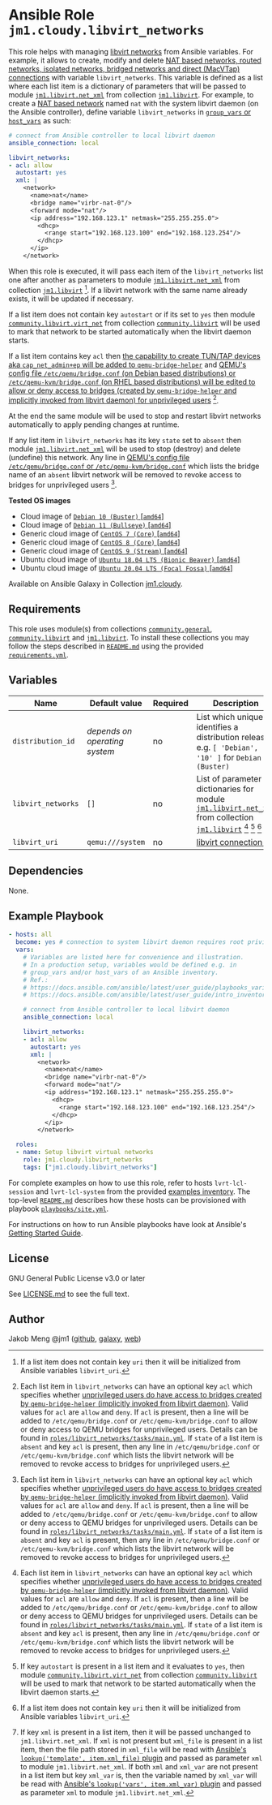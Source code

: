 # Ansible Role `jm1.cloudy.libvirt_networks`

This role helps with managing [libvirt networks][libvirt] from Ansible variables. For example, it allows to create,
modify and delete [NAT based networks, routed networks, isolated networks, bridged networks and direct (MacVTap)
connections][libvirt-format-network] with variable `libvirt_networks`. This variable is defined as a list where each
list item is a dictionary of parameters that will be passed to module [`jm1.libvirt.net_xml`][jm1-libvirt-net-xml] from
collection [`jm1.libvirt`][galaxy-jm1-libvirt]. For example, to create a [NAT based network][libvirt-format-network]
named `nat` with the system libvirt daemon (on the Ansible controller), define variable `libvirt_networks` in
[`group_vars` or `host_vars`][ansible-inventory] as such:

```yml
# connect from Ansible controller to local libvirt daemon
ansible_connection: local

libvirt_networks:
- acl: allow
  autostart: yes
  xml: |
    <network>
      <name>nat</name>
      <bridge name="virbr-nat-0"/>
      <forward mode="nat"/>
      <ip address="192.168.123.1" netmask="255.255.255.0">
        <dhcp>
          <range start="192.168.123.100" end="192.168.123.254"/>
        </dhcp>
      </ip>
    </network>
```

When this role is executed, it will pass each item of the `libvirt_networks` list one after another as parameters to
module [`jm1.libvirt.net_xml`][jm1-libvirt-net-xml] from collection [`jm1.libvirt`][galaxy-jm1-libvirt]
[^libvirt-networks-parameter-uri]. If a libvirt network with the same name already exists, it will be updated if
necessary.

If a list item does not contain key `autostart` or if its set to `yes` then module [`community.libvirt.virt_net`][
community-libvirt-virt-net] from collection [`community.libvirt`][galaxy-community-libvirt] will be used to mark that
network to be started automatically when the libvirt daemon starts.

If a list item contains key `acl` then [the capability to create TUN/TAP devices aka `cap_net_admin+ep` will be added to
`qemu-bridge-helper`][qemu-bridge-helper] and [QEMU's config file `/etc/qemu/bridge.conf` (on Debian based
distributions) or `/etc/qemu-kvm/bridge.conf` (on RHEL based distributions) will be edited to allow or deny access to
bridges (created by `qemu-bridge-helper` and implicitly invoked from libvirt daemon) for unprivileged users][qemu-acl]
[^libvirt-networks-parameter-acl].

[qemu-bridge-helper]: https://salsa.debian.org/libvirt-team/libvirt/-/blob/debian/latest/debian/libvirt-daemon.README.Debian#L45

At the end the same module will be used to stop and restart libvirt networks automatically to apply pending changes at
runtime.

If any list item in `libvirt_networks` has its key `state` set to `absent` then module [`jm1.libvirt.net_xml`][
jm1-libvirt-net-xml] will be used to stop (destroy) and delete (undefine) this network. Any line in [QEMU's config file
`/etc/qemu/bridge.conf` or `/etc/qemu-kvm/bridge.conf`][qemu-acl] which lists the bridge name of an `absent` libvirt
network will be removed to revoke access to bridges for unprivileged users [^libvirt-networks-parameter-acl].

[ansible-inventory]: https://docs.ansible.com/ansible/latest/user_guide/intro_inventory.html
[community-libvirt-virt-net]: https://docs.ansible.com/ansible/latest/collections/community/libvirt/virt_net_module.html
[galaxy-community-libvirt]: https://galaxy.ansible.com/community/libvirt
[galaxy-jm1-libvirt]: https://galaxy.ansible.com/jm1/libvirt
[jm1-libvirt-net-xml]: https://github.com/JM1/ansible-collection-jm1-libvirt/blob/master/plugins/modules/net_xml.py
[libvirt]: https://libvirt.org/
[libvirt-format-network]: https://libvirt.org/formatnetwork.html
[galaxy-community-libvirt]: https://galaxy.ansible.com/community/libvirt
[galaxy-jm1-libvirt]: https://galaxy.ansible.com/jm1/libvirt

**Tested OS images**
- Cloud image of [`Debian 10 (Buster)` \[`amd64`\]](https://cdimage.debian.org/cdimage/openstack/current/)
- Cloud image of [`Debian 11 (Bullseye)` \[`amd64`\]](https://cdimage.debian.org/images/cloud/bullseye/latest/)
- Generic cloud image of [`CentOS 7 (Core)` \[`amd64`\]](https://cloud.centos.org/centos/7/images/)
- Generic cloud image of [`CentOS 8 (Core)` \[`amd64`\]](https://cloud.centos.org/centos/8/x86_64/images/)
- Generic cloud image of [`CentOS 9 (Stream)` \[`amd64`\]](https://cloud.centos.org/centos/9-stream/x86_64/images/)
- Ubuntu cloud image of [`Ubuntu 18.04 LTS (Bionic Beaver)` \[`amd64`\]](https://cloud-images.ubuntu.com/bionic/current/)
- Ubuntu cloud image of [`Ubuntu 20.04 LTS (Focal Fossa)` \[`amd64`\]](https://cloud-images.ubuntu.com/focal/)

Available on Ansible Galaxy in Collection [jm1.cloudy](https://galaxy.ansible.com/jm1/cloudy).

## Requirements

This role uses module(s) from collections  [`community.general`][galaxy-community-general], [`community.libvirt`][
galaxy-community-libvirt] and [`jm1.libvirt`][galaxy-jm1-libvirt]. To install these collections you may follow the steps
described in [`README.md`][jm1-cloudy-readme] using the provided [`requirements.yml`][jm1-cloudy-requirements].

[galaxy-community-general]: https://galaxy.ansible.com/community/general
[jm1-cloudy-readme]: ../../README.md
[jm1-cloudy-requirements]: ../../requirements.yml

## Variables

| Name               | Default value                 | Required | Description |
| ------------------ | ----------------------------- | -------- | ----------- |
| `distribution_id`  | *depends on operating system* | no       | List which uniquely identifies a distribution release, e.g. `[ 'Debian', '10' ]` for `Debian 10 (Buster)` |
| `libvirt_networks` | `[]`                          | no       | List of parameter dictionaries for module [`jm1.libvirt.net_xml`][jm1-libvirt-net-xml] from collection [`jm1.libvirt`][galaxy-jm1-libvirt] [^libvirt-networks-parameter-acl] [^libvirt-networks-parameter-autostart] [^libvirt-networks-parameter-uri] [^libvirt-networks-parameter-xml] |
| `libvirt_uri`      | `qemu:///system`              | no       | [libvirt connection uri][libvirt-uri] |

[^libvirt-networks-parameter-acl]: Each list item in `libvirt_networks` can have an optional key `acl` which specifies
whether [unprivileged users do have access to bridges created by `qemu-bridge-helper` (implicitly invoked from libvirt
daemon)][qemu-acl]. Valid values for `acl` are `allow` and `deny`. If `acl` is present, then a line will be added to
`/etc/qemu/bridge.conf` or `/etc/qemu-kvm/bridge.conf` to allow or deny access to QEMU bridges for unprivileged users.
Details can be found in [`roles/libvirt_networks/tasks/main.yml`](tasks/main.yml). If `state` of a list item is `absent`
and key `acl` is present, then any line in `/etc/qemu/bridge.conf` or `/etc/qemu-kvm/bridge.conf` which lists the
libvirt network will be removed to revoke access to bridges for unprivileged users.

[^libvirt-networks-parameter-autostart]: If key `autostart` is present in a list item and it evaluates to `yes`, then
module [`community.libvirt.virt_net`][community-libvirt-virt-net] from collection [`community.libvirt`][
galaxy-community-libvirt] will be used to mark that network to be started automatically when the libvirt daemon starts.

[^libvirt-networks-parameter-uri]: If a list item does not contain key `uri` then it will be initialized from Ansible
variables `libvirt_uri`.

[^libvirt-networks-parameter-xml]: If key `xml` is present in a list item, then it will be passed unchanged to
`jm1.libvirt.net_xml`. If `xml` is not present but `xml_file` is present in a list item, then the file path stored in
`xml_file` will be read with [Ansible's `lookup('template', item.xml_file)` plugin][template-lookup] and passed as
parameter `xml` to module `jm1.libvirt.net_xml`. If both `xml` and `xml_var` are not present in a list item but key
`xml_var` is, then the variable named by `xml_var` will be read with [Ansible's `lookup('vars', item.xml_var)` plugin][
vars-lookup] and passed as parameter `xml` to module `jm1.libvirt.net_xml`.

[qemu-acl]: https://wiki.qemu.org/Features/HelperNetworking
[libvirt-uri]: https://libvirt.org/uri.html
[template-lookup]: https://docs.ansible.com/ansible/latest/collections/ansible/builtin/template_lookup.html
[vars-lookup]: https://docs.ansible.com/ansible/latest/collections/ansible/builtin/vars_lookup.html

## Dependencies

None.

## Example Playbook

```yml
- hosts: all
  become: yes # connection to system libvirt daemon requires root privileges
  vars:
    # Variables are listed here for convenience and illustration.
    # In a production setup, variables would be defined e.g. in
    # group_vars and/or host_vars of an Ansible inventory.
    # Ref.:
    # https://docs.ansible.com/ansible/latest/user_guide/playbooks_variables.html
    # https://docs.ansible.com/ansible/latest/user_guide/intro_inventory.html

    # connect from Ansible controller to local libvirt daemon
    ansible_connection: local

    libvirt_networks:
    - acl: allow
      autostart: yes
      xml: |
        <network>
          <name>nat</name>
          <bridge name="virbr-nat-0"/>
          <forward mode="nat"/>
          <ip address="192.168.123.1" netmask="255.255.255.0">
            <dhcp>
              <range start="192.168.123.100" end="192.168.123.254"/>
            </dhcp>
          </ip>
        </network>

  roles:
  - name: Setup libvirt virtual networks
    role: jm1.cloudy.libvirt_networks
    tags: ["jm1.cloudy.libvirt_networks"]
```

For complete examples on how to use this role, refer to hosts `lvrt-lcl-session` and `lvrt-lcl-system` from the provided
[examples inventory][inventory-example]. The top-level [`README.md`][jm1-cloudy-readme] describes how these hosts can be
provisioned with playbook [`playbooks/site.yml`][playbook-site-yml].

[inventory-example]: ../../inventory/
[playbook-site-yml]: ../../playbooks/site.yml

For instructions on how to run Ansible playbooks have look at Ansible's
[Getting Started Guide](https://docs.ansible.com/ansible/latest/network/getting_started/first_playbook.html).

## License

GNU General Public License v3.0 or later

See [LICENSE.md](../../LICENSE.md) to see the full text.

## Author

Jakob Meng
@jm1 ([github](https://github.com/jm1), [galaxy](https://galaxy.ansible.com/jm1), [web](http://www.jakobmeng.de))
